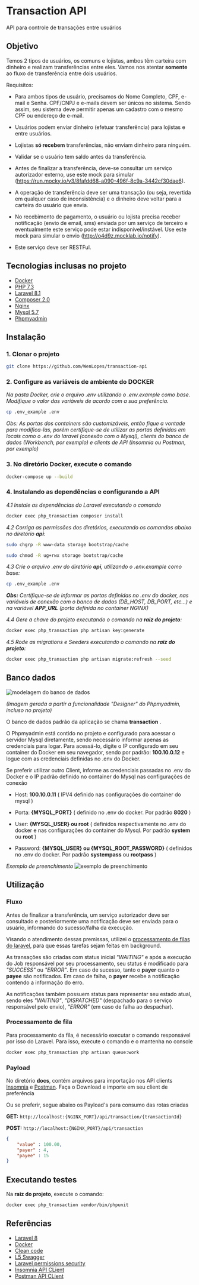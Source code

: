 # Transaction API

API para controle de transações entre usuários

## Objetivo

Temos 2 tipos de usuários, os comuns e lojistas, ambos têm carteira com dinheiro e realizam transferências entre eles. Vamos nos atentar **somente** ao fluxo de transferência entre dois usuários.

Requisitos:

- Para ambos tipos de usuário, precisamos do Nome Completo, CPF, e-mail e Senha. CPF/CNPJ e e-mails devem ser únicos no sistema. Sendo assim, seu sistema deve permitir apenas um cadastro com o mesmo CPF ou endereço de e-mail.

- Usuários podem enviar dinheiro (efetuar transferência) para lojistas e entre usuários. 

- Lojistas **só recebem** transferências, não enviam dinheiro para ninguém.

- Validar se o usuário tem saldo antes da transferência.

- Antes de finalizar a transferência, deve-se consultar um serviço autorizador externo, use este mock para simular (https://run.mocky.io/v3/8fafdd68-a090-496f-8c9a-3442cf30dae6).

- A operação de transferência deve ser uma transação (ou seja, revertida em qualquer caso de inconsistência) e o dinheiro deve voltar para a carteira do usuário que envia. 

- No recebimento de pagamento, o usuário ou lojista precisa receber notificação (envio de email, sms) enviada por um serviço de terceiro e eventualmente este serviço pode estar indisponível/instável. Use este mock para simular o envio (http://o4d9z.mocklab.io/notify). 

- Este serviço deve ser RESTFul.

## Tecnologias inclusas no projeto

- [Docker](https://www.docker.com/)
- [PHP 7.3](https://www.php.net/)
- [Laravel 8.1](https://laravel.com/docs/8.x)
- [Composer 2.0](https://getcomposer.org/)
- [Nginx](https://www.nginx.com/)
- [Mysql 5.7](https://www.mysql.com/)
- [Phpmyadmin](https://www.phpmyadmin.net/)

## Instalação

### 1. Clonar o projeto

```bash
git clone https://github.com/WenLopes/transaction-api
```


### 2. Configure as variáveis de ambiente do DOCKER
*Na pasta Docker, crie o arquivo .env utilizando o .env.example como base. Modifique o valor das variáveis de acordo com a sua preferência.*

```bash
cp .env_example .env
```

*Obs: As portas dos containers são customizáveis, então fique a vontade para modifica-las, porém certifique-se de utilizar as portas definidas em locais como o .env do laravel (conexão com o Mysql), clients do banco de dados (Workbench, por exemplo) e clients de API (Insomnia ou Postman, por exemplo)*

### 3. No diretório Docker, execute o comando

```bash
docker-compose up --build
```


### 4. Instalando as dependências e configurando a API
*4.1 Instale as dependências do Laravel executando o comando*
```bash
docker exec php_transaction composer install
```


*4.2 Corriga as permissões dos diretórios, executando os comandos abaixo no diretório **api**:*

```bash
sudo chgrp -R www-data storage bootstrap/cache
```


```bash
sudo chmod -R ug+rwx storage bootstrap/cache
```


*4.3 Crie o arquivo .env do diretório **api**, utilizando o .env.example como base:*

```bash
cp .env_example .env
```


***Obs:** Certifique-se de informar as portas definidas no .env do docker, nas variáveis de conexão com o banco de dados (DB_HOST, DB_PORT, etc...) e na variável **APP_URL** (porta definida no container NGINX)*

*4.4 Gere a chave do projeto executando o comando na **raiz do projeto**:*

```bash
docker exec php_transaction php artisan key:generate
```

*4.5 Rode as migrations e Seeders executando o comando na **raiz do projeto**:*

```bash
docker exec php_transaction php artisan migrate:refresh --seed
```

## Banco dados

![modelagem do banco de dados](https://github.com/WenLopes/transaction-api/blob/master/docs/Modeling%20design.png?raw=true)

*(Imagem gerada a partir a funcionalidade "Designer" do Phpmyadmin, incluso no projeto)*

O banco de dados padrão da aplicação se chama **transaction** .

O Phpmyadmin está contido no projeto e configurado para acessar o servidor Mysql diretamente, sendo necessário informar apenas as credenciais para logar. Para acessá-lo, digite o IP configurado em seu container do Docker em seu navegador, sendo por padrão: **100.10.0.12** e logue com as credenciais definidas no .env do Docker. 

Se preferir utilizar outro Client, informe as credenciais passadas no .env do Docker e o IP padrão definido no container do Mysql nas configurações de conexão

* Host: **100.10.0.11** ( IPV4 definido nas configurações do container do mysql )

* Porta: **{MYSQL_PORT}** ( definido no .env do docker. Por padrão **8020** )

* User: **{MYSQL_USER} ou root** ( definidos respectivamente no .env do docker e nas configurações do container do Mysql. Por padrão **system** ou **root** )

* Password: **{MYSQL_USER} ou {MYSQL_ROOT_PASSWORD}** ( definidos no .env do docker. Por padrão **systempass** ou **rootpass** )

*Exemplo de preenchimento*
![exemplo de preenchimento](https://github.com/WenLopes/transaction-api/blob/master/docs/beekeeper%20studio%20example.png?raw=true)


## Utilização

### Fluxo
Antes de finalizar a transferência, um serviço autorizador deve ser consultado e posteriormente uma notificação deve ser enviada para o usuário, informando do sucesso/falha da execução.

Visando o atendimento dessas premissas, utilizei o [processamento de filas do laravel](https://laravel.com/docs/8.x/queues), para que essas tarefas sejam feitas em background.

As transações são criadas com status inicial *"WAITING"* e após a execução do Job responsável por seu processamento, seu status é modificado para *"SUCCESS"* ou *"ERROR"*. Em caso de sucesso, tanto o **payer** quanto o **payee** são notificados. Em caso de falha, o **payer** recebe a notificação contendo a informação do erro. 

As notificações também possuem status para representar seu estado atual, sendo eles *"WAITING"*, *"DISPATCHED"* (despachado para o serviço responsável pelo envio), *"ERROR"* (em caso de falha ao despachar).

### Processamento de fila

Para processamento da fila, é necessário executar o comando responsável por isso do Laravel. Para isso, execute o comando e o mantenha no console

```bash
docker exec php_transaction php artisan queue:work
```

### Payload

No diretório **docs**, contém arquivos para importação nos API clients [Insomnia](https://github.com/WenLopes/transaction-api/blob/master/docs/Insomnia%20-%20Transaction%20API) e [Postman](https://github.com/WenLopes/transaction-api/blob/master/docs/Postman%20-%20Transaction%20API.json). Faça o Download e importe em seu client de preferência

Ou se preferir, segue abaixo os Payload's para consumo das rotas criadas

**GET:** ```http://localhost:{NGINX_PORT}/api/transaction/{transactionId}```

**POST:** ```http://localhost:{NGINX_PORT}/api/transaction```

```json
{
    "value" : 100.00,
    "payer" : 4,
    "payee" : 15
}
```

## Executando testes

Na **raiz do projeto**, execute o comando:

```bash
docker exec php_transaction vendor/bin/phpunit
```

## Referências

* [Laravel 8](https://laravel.com/docs/8.x/releases)
* [Docker](https://www.docker.com/)
* [Clean code](https://github.com/jupeter/clean-code-php)
* [L5 Swagger](https://github.com/DarkaOnLine/L5-Swagger/wiki/Installation-&-Configuration)
* [Laravel permissions security]() 
* [Insomnia API CLient](https://insomnia.rest/download)
* [Postman API CLient](https://www.postman.com/)